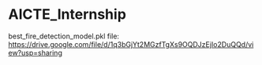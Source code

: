 # AICTE_Internship

best_fire_detection_model.pkl file:
https://drive.google.com/file/d/1q3bGjYt2MGzfTgXs9OQDJzEjIo2DuQQd/view?usp=sharing
